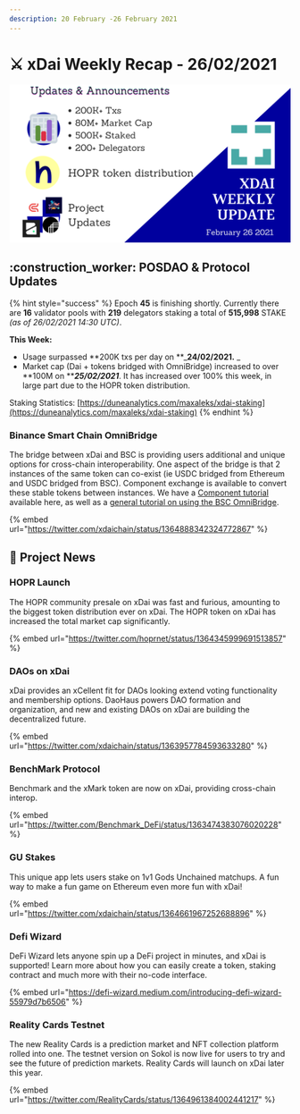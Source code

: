 ```yaml
---
description: 20 February -26 February 2021
---
```


# ⚔️ xDai Weekly Recap - 26/02/2021

![](<../../../../.gitbook/assets/Copy of Green and Black Modern Sales Marketing Presentation (2).png>)

## :construction\_worker: POSDAO & Protocol Updates

{% hint style="success" %}
Epoch **45** is finishing shortly. Currently there are **16** validator pools with **219** delegators staking a total of **515,998** STAKE _(as of 26/02/2021 14:30 UTC)_.

**This Week:**

* Usage surpassed **200K txs per day on **_**24/02/2021.** _&#x20;
* Market cap (Dai + tokens bridged with OmniBridge) increased to over **100M on **_**25/02/2021**_. It has increased over 100% this week, in large part due to the HOPR token distribution.

Staking Statistics: [https://duneanalytics.com/maxaleks/xdai-staking](https://duneanalytics.com/maxaleks/xdai-staking)
{% endhint %}

### Binance Smart Chain OmniBridge

The bridge between xDai and BSC is providing users additional and unique options for cross-chain interoperability. One aspect of the bridge is that 2 instances of the same token can co-exist (ie USDC bridged from Ethereum and USDC bridged from BSC). Component exchange is available to convert these stable tokens between instances. We have a [Component tutorial](../../../../for-users/bridges/omnibridge/binance-smart-chain-omnibridge/dai-token-on-xdai-bsc.md) available here, as well as a [general tutorial on using the BSC OmniBridge](../../../../for-users/bridges/omnibridge/binance-smart-chain-omnibridge/bsc-omnibridge-example.md).

{% embed url="https://twitter.com/xdaichain/status/1364888342324772867" %}

## :butterfly: Project News

### HOPR Launch

The HOPR community presale on xDai was fast and furious, amounting to the biggest token distribution ever on xDai. The HOPR token on xDai has increased the total market cap significantly.&#x20;

{% embed url="https://twitter.com/hoprnet/status/1364345999691513857" %}

### DAOs on xDai

xDai provides an xCellent fit for DAOs looking extend voting functionality and membership options. DaoHaus powers DAO formation and organization, and new and existing DAOs on xDai are building the decentralized future.

{% embed url="https://twitter.com/xdaichain/status/1363957784593633280" %}

### BenchMark Protocol&#x20;

Benchmark and the xMark token are now on xDai, providing cross-chain interop.

{% embed url="https://twitter.com/Benchmark_DeFi/status/1363474383076020228" %}

### GU Stakes

This unique app lets users stake on 1v1 Gods Unchained matchups. A fun way to make a fun game on Ethereum even more fun with xDai!

{% embed url="https://twitter.com/xdaichain/status/1364661967252688896" %}

### Defi Wizard

DeFi Wizard lets anyone spin up a DeFi project in minutes, and xDai is supported! Learn more about how you can easily create a token, staking contract and much more with their no-code interface.

{% embed url="https://defi-wizard.medium.com/introducing-defi-wizard-55979d7b6506" %}

### Reality Cards Testnet

The new Reality Cards is a prediction market and NFT collection platform rolled into one. The testnet version on Sokol is now live for users to try and see the future of prediction markets. Reality Cards will launch on xDai later this year.

{% embed url="https://twitter.com/RealityCards/status/1364961384002441217" %}

